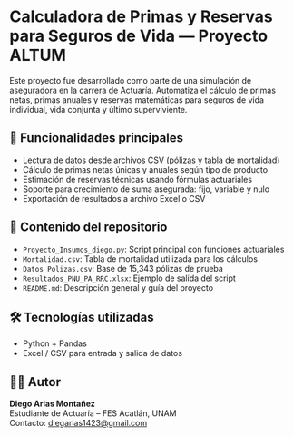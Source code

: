 # Calculadora de Primas y Reservas para Seguros de Vida — Proyecto ALTUM

Este proyecto fue desarrollado como parte de una simulación de aseguradora en la carrera de Actuaría. Automatiza el cálculo de primas netas, primas anuales y reservas matemáticas para seguros de vida individual, vida conjunta y último superviviente.

## 🧠 Funcionalidades principales

- Lectura de datos desde archivos CSV (pólizas y tabla de mortalidad)
- Cálculo de primas netas únicas y anuales según tipo de producto
- Estimación de reservas técnicas usando fórmulas actuariales
- Soporte para crecimiento de suma asegurada: fijo, variable y nulo
- Exportación de resultados a archivo Excel o CSV

## 📁 Contenido del repositorio

- `Proyecto_Insumos_diego.py`: Script principal con funciones actuariales
- `Mortalidad.csv`: Tabla de mortalidad utilizada para los cálculos
- `Datos_Polizas.csv`: Base de 15,343 pólizas de prueba
- `Resultados_PNU_PA_RRC.xlsx`: Ejemplo de salida del script
- `README.md`: Descripción general y guía del proyecto

## 🛠️ Tecnologías utilizadas

- Python + Pandas
- Excel / CSV para entrada y salida de datos

## 👨‍💻 Autor

**Diego Arias Montañez**  
Estudiante de Actuaría – FES Acatlán, UNAM  
Contacto: diegarias1423@gmail.com
